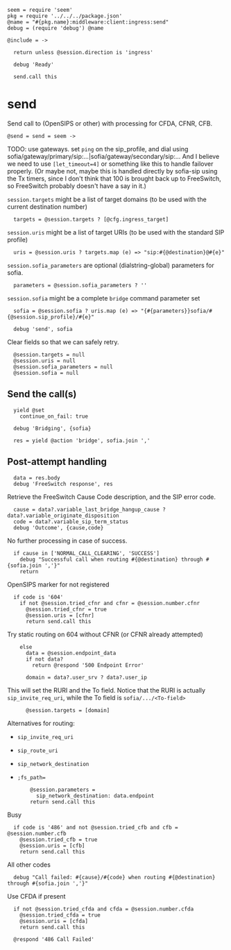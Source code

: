     seem = require 'seem'
    pkg = require '../../../package.json'
    @name = "#{pkg.name}:middleware:client:ingress:send"
    debug = (require 'debug') @name

    @include = ->

      return unless @session.direction is 'ingress'

      debug 'Ready'

      send.call this

send
====

Send call to (OpenSIPS or other) with processing for CFDA, CFNR, CFB.

    @send = send = seem ->

TODO: use gateways. set `ping` on the sip_profile, and dial using sofia/gateway/primary/sip:...|sofia/gateway/secondary/sip:...
And I believe we need to use `[let_timeout=4]` or something like this to handle failover properly. (Or maybe not, maybe this is handled directly by sofia-sip using the Tx timers, since I don't think that 100 is brought back up to FreeSwitch, so FreeSwitch probably doesn't have a say in it.)

`session.targets` might be a list of target domains (to be used with the current destination number)

      targets = @session.targets ? [@cfg.ingress_target]

`session.uris` might be a list of target URIs (to be used with the standard SIP profile)

      uris = @session.uris ? targets.map (e) => "sip:#{@destination}@#{e}"

`session.sofia_parameters` are optional (dialstring-global) parameters for sofia.

      parameters = @session.sofia_parameters ? ''

`session.sofia` might be a complete `bridge` command parameter set

      sofia = @session.sofia ? uris.map (e) => "{#{parameters}}sofia/#{@session.sip_profile}/#{e}"

      debug 'send', sofia

Clear fields so that we can safely retry.

      @session.targets = null
      @session.uris = null
      @session.sofia_parameters = null
      @session.sofia = null

Send the call(s)
----------------

      yield @set
        continue_on_fail: true

      debug 'Bridging', {sofia}

      res = yield @action 'bridge', sofia.join ','

Post-attempt handling
---------------------

      data = res.body
      debug 'FreeSwitch response', res

Retrieve the FreeSwitch Cause Code description, and the SIP error code.

      cause = data?.variable_last_bridge_hangup_cause ? data?.variable_originate_disposition
      code = data?.variable_sip_term_status
      debug 'Outcome', {cause,code}

No further processing in case of success.

      if cause in ['NORMAL_CALL_CLEARING', 'SUCCESS']
        debug "Successful call when routing #{@destination} through #{sofia.join ','}"
        return

OpenSIPS marker for not registered

      if code is '604'
        if not @session.tried_cfnr and cfnr = @session.number.cfnr
          @session.tried_cfnr = true
          @session.uris = [cfnr]
          return send.call this

Try static routing on 604 without CFNR (or CFNR already attempted)

        else
          data = @session.endpoint_data
          if not data?
            return @respond '500 Endpoint Error'

          domain = data?.user_srv ? data?.user_ip

This will set the RURI and the To field. Notice that the RURI is actually `sip_invite_req_uri`, while the To field is `sofia/.../<To-field>`

          @session.targets = [domain]

Alternatives for routing:
- `sip_invite_req_uri`
- `sip_route_uri`
- `sip_network_destination`
- `;fs_path=`

          @session.parameters =
            sip_network_destination: data.endpoint
          return send.call this

Busy

      if code is '486' and not @session.tried_cfb and cfb = @session.number.cfb
        @session.tried_cfb = true
        @session.uris = [cfb]
        return send.call this

All other codes

      debug "Call failed: #{cause}/#{code} when routing #{@destination} through #{sofia.join ','}"

Use CFDA if present

      if not @session.tried_cfda and cfda = @session.number.cfda
        @session.tried_cfda = true
        @session.uris = [cfda]
        return send.call this

      @respond '486 Call Failed'
